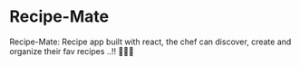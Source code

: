 # Recipe-Mate
Recipe-Mate: Recipe app built with react, the chef can discover, create and organize their fav recipes ..!! 🥗🥘🥓
